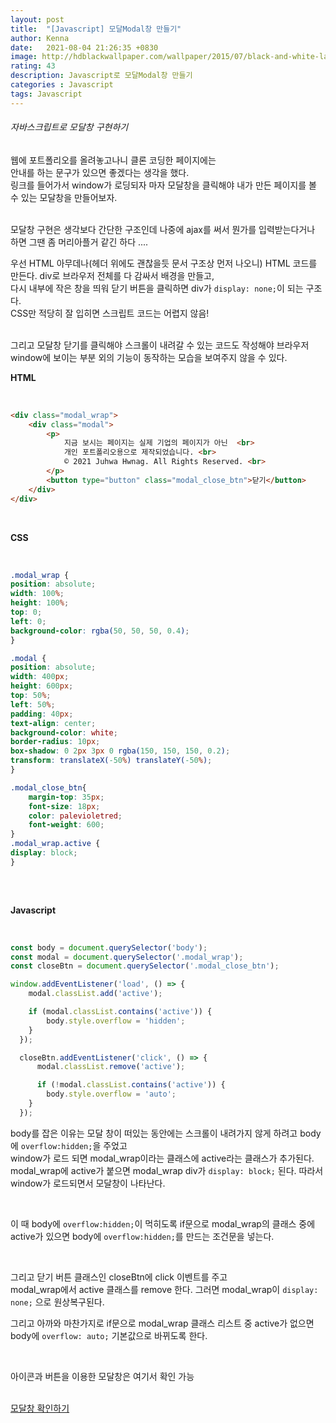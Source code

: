```yaml
---
layout: post
title:  "[Javascript] 모달Modal창 만들기"
author: Kenna
date:   2021-08-04 21:26:35 +0830
image: http://hdblackwallpaper.com/wallpaper/2015/07/black-and-white-landscape-photography-1-background-wallpaper.jpg
rating: 43
description: Javascript로 모달Modal창 만들기
categories : Javascript
tags: Javascript
---
```


###### 자바스크립트로 모달창 구현하기

웹에 포트폴리오를 올려놓고나니 클론 코딩한 페이지에는  
안내를 하는 문구가 있으면 좋겠다는 생각을 했다.  
링크를 들어가서 window가 로딩되자 마자 모달창을 클릭해야 내가 만든 페이지를 볼 수 있는 모달창을 만들어보자.

<br>
모달창 구현은 생각보다 간단한 구조인데 나중에 ajax를 써서 뭔가를 입력받는다거나 하면 그땐 좀 머리아플거 같긴 하다 ....
<br>

우선 HTML 아무데나(헤더 위에도 괜찮을듯 문서 구조상 먼저 나오니) HTML 코드를 만든다.
div로 브라우저 전체를 다 감싸서 배경을 만들고,  
다시 내부에 작은 창을 띄워 닫기 버튼을 클릭하면 div가 `display: none;`이 되는 구조다.
  <br>
CSS만 적당히 잘 입히면 스크립트 코드는 어렵지 않음!  

<br>
그리고 모달창 닫기를 클릭해야 스크롤이 내려갈 수 있는 코드도 작성해야   
브라우저 window에 보이는 부분 외의 기능이 동작하는 모습을 보여주지 않을 수 있다.

<br>

**HTML**<Br>

<br>

```html
<div class="modal_wrap">
	<div class="modal">
		<p>
			지금 보시는 페이지는 실제 기업의 페이지가 아닌  <br>
            개인 포트폴리오용으로 제작되었습니다. <br>
			© 2021 Juhwa Hwnag. All Rights Reserved. <br>
		</p>
        <button type="button" class="modal_close_btn">닫기</button>
	</div>
</div>
```


<br>

**CSS**<Br>

<br>

```css
.modal_wrap { 
position: absolute; 
width: 100%; 
height: 100%; 
top: 0; 
left: 0; 
background-color: rgba(50, 50, 50, 0.4); 
} 

.modal { 
position: absolute; 
width: 400px; 
height: 600px; 
top: 50%; 
left: 50%; 
padding: 40px;
text-align: center; 
background-color: white;
border-radius: 10px; 
box-shadow: 0 2px 3px 0 rgba(150, 150, 150, 0.2); 
transform: translateX(-50%) translateY(-50%); 
}

.modal_close_btn{
    margin-top: 35px;
    font-size: 18px;
    color: palevioletred;
    font-weight: 600;
}
.modal_wrap.active { 
display: block; 
} 
    

```
<br>

**Javascript**<Br>

<br>

```jsx
const body = document.querySelector('body'); 
const modal = document.querySelector('.modal_wrap'); 
const closeBtn = document.querySelector('.modal_close_btn');

window.addEventListener('load', () => {
    modal.classList.add('active');

    if (modal.classList.contains('active')) {
        body.style.overflow = 'hidden';
    }
  });

  closeBtn.addEventListener('click', () => {
      modal.classList.remove('active');

      if (!modal.classList.contains('active')) {
        body.style.overflow = 'auto';
    }
  });
```

body를 잡은 이유는 모달 창이 떠있는 동안에는 스크롤이 내려가지 않게 하려고 body에 `overflow:hidden;`을 주었고  
window가 로드 되면 modal_wrap이라는 클래스에 active라는 클래스가 추가된다.  
modal_wrap에 active가 붙으면 modal_wrap div가 `display: block;` 된다.
따라서 window가 로드되면서 모달창이 나타난다.

<br>

이 때 body에 `overflow:hidden;`이 먹히도록 if문으로 modal_wrap의 클래스 중에 active가 있으면 body에 `overflow:hidden;`를 만드는 조건문을 넣는다.

<br>

그리고 닫기 버튼 클래스인 closeBtn에 click 이벤트를 주고  
modal_wrap에서 active 클래스를 remove 한다. 그러면 modal_wrap이 `display: none;` 으로 원상복구된다.  

그리고 아까와 마찬가지로 if문으로 modal_wrap 클래스 리스트 중 active가 없으면 body에 `overflow: auto;` 기본값으로 바뀌도록 한다.

<br>

아이콘과 버튼을 이용한 모달창은 여기서 확인 가능  
<br>


[모달창 확인하기](http://kenna.dothome.co.kr/mobilefirst/)